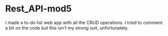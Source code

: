 # Rest_API-mod5

I made a to-do list web app with all the CRUD operations. I tried to comment a bit on the code but this isn't my strong suit, unfortunately.
